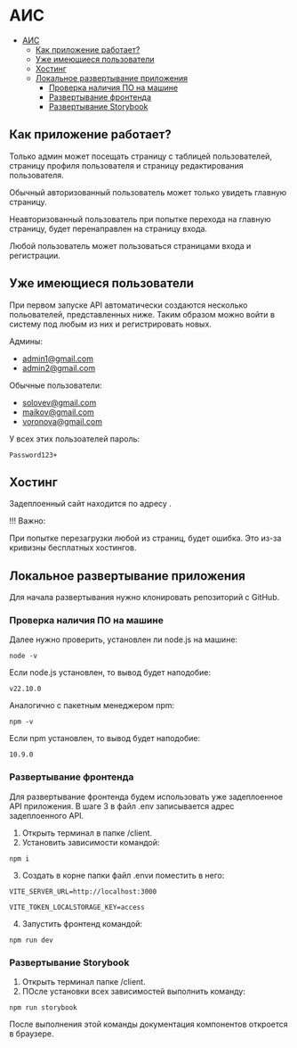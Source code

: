 # АИС

-   [АИС](#аис)
    -   [Как приложение работает?](#как-приложение-работает)
    -   [Уже имеющиеся пользователи](#уже-имеющиеся-пользователи)
    -   [Хостинг](#хостинг)
    -   [Локальное развертывание приложения](#локальное-развертывание-приложения)
        -   [Проверка наличия ПО на машине](#проверка-наличия-по-на-машине)
        -   [Развертывание фронтенда](#развертывание-фронтенда)
        -   [Развертывание Storybook](#развертывание-storybook)

## Как приложение работает?

Только админ может посещать страницу c таблицей пользователей, страницу профиля пользователя и страницу редактирования пользователя.

Обычный авторизованный пользователь может только увидеть главную страницу.

Неавторизованный пользователь при попытке перехода на главную страницу, будет перенаправлен на страницу входа.

Любой пользователь может пользоваться страницами входа и регистрации.

## Уже имеющиеся пользователи

При первом запуске API автоматически создаются несколько польователей, представленных ниже. Таким образом можно войти в систему под любым из них и регистрировать новых.

Админы:

-   admin1@gmail.com
-   admin2@gmail.com

Обычные пользователи:

-   solovev@gmail.com
-   maikov@gmail.com
-   voronova@gmail.com

У всех этих пользоателей пароль:

```
Password123+
```

## Хостинг

Задеплоенный сайт находится по адресу .

!!! Важно:

При попытке перезагрузки любой из страниц, будет ошибка. Это из-за кривизны бесплатных хостингов.

## Локальное развертывание приложения

Для начала развертывания нужно клонировать репозиторий с GitHub.

### Проверка наличия ПО на машине

Далее нужно проверить, установлен ли node.js на машине:

```
node -v
```

Если node.js установлен, то вывод будет наподобие:

```
v22.10.0
```

Аналогично с пакетным менеджером npm:

```
npm -v
```

Если npm установлен, то вывод будет наподобие:

```
10.9.0
```

### Развертывание фронтенда

Для развертывание фронтенда будем использовать уже задеплоенное API приложения. В шаге 3 в файл .env записывается адрес задеплоенного API.

1. Открыть терминал в папке /client.
2. Установить зависимости командой:

```
npm i
```

3. Создать в корне папки файл .envи поместить в него:

```
VITE_SERVER_URL=http://localhost:3000

VITE_TOKEN_LOCALSTORAGE_KEY=access
```

4. Запустить фронтенд командой:

```
npm run dev
```

### Развертывание Storybook

1. Открыть терминал папке /client.
2. ПОсле установки всех зависимостей выполнить команду:

```
npm run storybook
```

После выполнения этой команды документация компонентов откроется в браузере.

